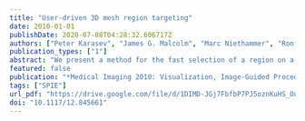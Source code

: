 ```yaml
---
title: "User-driven 3D mesh region targeting"
date: 2010-01-01
publishDate: 2020-07-08T04:28:32.606717Z
authors: ["Peter Karasev", "James G. Malcolm", "Marc Niethammer", "Ron Kikinis", "Allen R. Tannenbaum"]
publication_types: ["1"]
abstract: "We present a method for the fast selection of a region on a 3D mesh using geometric information. This is done using a weighted arc length minimization with a conformal factor based on the mean curvature of the 3D surface. A careful analysis of the geometric estimation process enables our geometric curve shortening to use a reliable smooth estimate of curvature and its gradient. The result is a robust way for a user to easily interact with particular regions of a 3D mesh construced from medical imaging. We describe the applicability of the method for real-time clinician use. In this study, we focus on building a robust and semi-automatic method for extracting selected folds on the cortical surface, specifically for isolating gyri by drawing a curve along the surrounding sulci. It is desirable to make this process semi-automatic because manually drawing a curve through the complex 3D mesh is extremely tedious, while automatic methods cannot realistically be expected to select the exact closed contour a user desires for a given dataset. In the technique described here, a user places a handful of seed points surrounding the gyri of interest; an initial curve is made from these points which then evolves to capture the region. We refer to this user-driven procedure as targeting or selection interchangeably."
featured: false
publication: "*Medical Imaging 2010: Visualization, Image-Guided Procedures, and Modeling, San Diego, California, United States, 13-18 February 2010*"
tags: ["SPIE"]
url_pdf: "https://drive.google.com/file/d/1DIMD-JGj7FbfbP7PJ5oznKuHS_OuHM6w"
doi: "10.1117/12.845661"
---
```


